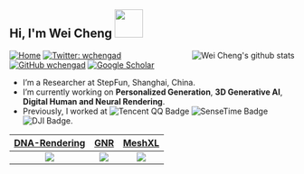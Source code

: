 
<h2> Hi, I'm Wei Cheng <img src="https://media.giphy.com/media/mGcNjsfWAjY5AEZNw6/giphy.gif" width="50"></h2>

<a href="#wchengaa-title">
  <img align="right" src="https://github-readme-stats.vercel.app/api?username=wchengad&show_icons=true&include_all_commits=true&theme=buefy&hide_border=true" alt="Wei Cheng's github stats" />
</a>

[![Home](https://img.shields.io/badge/Home%20Page-white?labelColor=white&logo=GoogleHome&logoColor=black)](https://wchengad.github.io/)
[![Twitter: wchengad](https://img.shields.io/twitter/follow/wchengad?style=social)](https://twitter.com/wchengad)
[![GitHub wchengad](https://img.shields.io/github/followers/wchengad?label=follow&style=social)](https://github.com/wchengad)
[![Google Scholar](https://img.shields.io/badge/-Google%20Scholar-white?labelColor=white&logo=GoogleScholar&logoColor=black)](https://scholar.google.com.hk/citations?user=OC8eBkYAAAAJ&hl=en)

- I’m a Researcher at StepFun, Shanghai, China.
- I’m currently working on **Personalized Generation**, **3D Generative AI**, **Digital Human and Neural Rendering**.
- Previously, I worked at ![Tencent QQ Badge](https://img.shields.io/badge/Tencent-1EBAFC?logo=tencentqq&logoColor=fff&style=for-the-badge) ![SenseTime Badge](https://img.shields.io/badge/SeneseTime-red?logo=apachesuperset&logoColor=fff&style=for-the-badge) ![DJI Badge](https://img.shields.io/badge/DJI-black?logo=dji&logoColor=fff&style=for-the-badge).


| [**DNA-Rendering**](https://dna-rendering.github.io/) | [**GNR**](https://github.com/generalizable-neural-performer/gnr) | [**MeshXL**](https://github.com/OpenMeshLab/MeshXL) | 
| :--------------------------------------------------------------------------------------------------------------: | :--------------------------------------------------------------------------------------------------------------: | :--------------------------------------------------------------------------------------------------------------: |
| <image src="https://github.com/user-attachments/assets/cba869f4-2c28-432d-a459-f9531b4ab08b" /> |    <image src="https://github.com/user-attachments/assets/6e776475-c5a3-42a5-8a61-e28c5bccaed5" />  | <image src="https://github.com/user-attachments/assets/4833026d-bde4-4cf6-9681-1904ede2f87e" />  |
